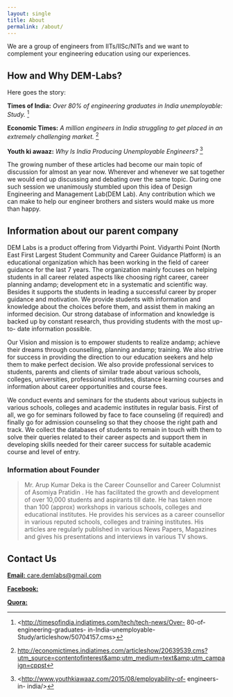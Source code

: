 ```yaml
---
layout: single
title: About
permalink: /about/
---
```


We are a group of engineers from IITs/IISc/NITs and we want to complement your engineering education using our experiences.

## How and Why DEM-Labs? 

Here goes the story:

**Times of India:** *Over 80% of engineering graduates in India unemployable: Study.* [^1]

**Economic Times:** *A million engineers in India struggling to get placed in an extremely challenging market.* [^2]

**Youth ki awaaz:** *Why Is India Producing Unemployable Engineers?* [^3]

[^1]: <http://timesofindia.indiatimes.com/tech/tech-news/Over- 80-of- engineering-graduates- in-India-unemployable- Study/articleshow/50704157.cms>

[^2]: <http://economictimes.indiatimes.com/articleshow/20639539.cms?utm_source=contentofinterest&amp;utm_medium=text&amp;utm_campaign=cppst>

[^3]: <http://www.youthkiawaaz.com/2015/08/employability-of- engineers-in- india/>

The growing number of these articles had become our main topic of discussion for almost an year now. Wherever and whenever we sat together we would end up discussing and debating over the same topic. During one such session we unanimously stumbled upon this idea of Design Engineering and Management Lab(DEM Lab). Any contribution which we can make to help our engineer brothers and sisters would make us more than happy.


## Information about our parent company

DEM Labs is a product offering from Vidyarthi Point. Vidyarthi Point (North East First Largest Student Community and Career Guidance Platform) is an educational organization which has been working in the field of career guidance for the last 7 years. The organization mainly focuses on helping students in all career related aspects like  choosing right career, career planning andamp; development etc in a systematic and scientific way. Besides it supports the students in leading a successful career by proper guidance and motivation. We provide students with information and knowledge about the choices before them, and assist them in making an informed decision. Our strong database of information and knowledge is backed up by constant research, thus providing students with the most up-to- date information possible.

Our Vision and mission is to empower students to realize andamp; achieve their dreams through counselling, planning andamp; training. We also strive for success in providing the direction to our education seekers and help them to make perfect decision. We also provide professional services to students, parents and clients of similar trade about various schools, colleges, universities, professional institutes, distance learning courses and information about career opportunities and course fees.

We conduct events and seminars for the students about various subjects in various schools, colleges and academic institutes in regular basis. First of all, we go for seminars followed by face to face counseling (if required) and finally go for admission counseling so that they choose the right path and track. We collect the databases of students to remain in touch with them to solve their queries related to their career aspects and support them in developing skills needed for their career success for suitable academic course and level of entry.


### Information about Founder

> Mr. Arup Kumar Deka is the Career Counsellor and Career Columnist of Asomiya Pratidin . He has facilitated the growth and development of over 10,000 students and aspirants till date. He has taken more than 100 (approx) workshops in various schools, colleges and educational institutes. He provides his services as a career counsellor in various reputed schools, colleges and training institutes. His articles are regularly published in various News Papers, Magazines and gives his presentations and interviews in various TV shows.

## Contact Us

[**Email:** care.demlabs@gmail.com](mailto:care.demlabs@gmail.com)

[**Facebook:**](mailto:care.demlabs@gmail.com)

[**Quora:**](mailto:care.demlabs@gmail.com)
